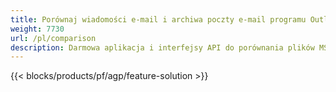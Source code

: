 ```yaml
---
title: Porównaj wiadomości e-mail i archiwa poczty e-mail programu Outlook w systemach Windows, Linux i macOS 
weight: 7730
url: /pl/comparison
description: Darmowa aplikacja i interfejsy API do porównania plików MSG, EML, EMLX, PST, OST, OFT, MBOX, ICS i VCF
---
```


{{< blocks/products/pf/agp/feature-solution >}} 

